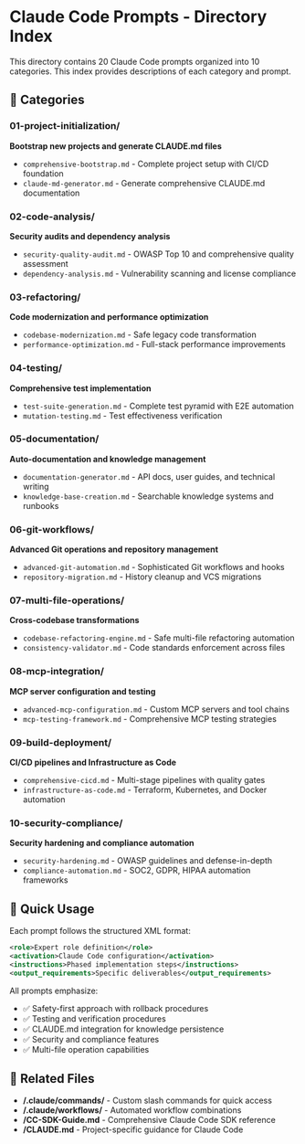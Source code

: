 # Claude Code Prompts - Directory Index

This directory contains 20 Claude Code prompts organized into 10 categories. This index provides descriptions of each category and prompt.

## 📁 Categories

### 01-project-initialization/

**Bootstrap new projects and generate CLAUDE.md files**

- `comprehensive-bootstrap.md` - Complete project setup with CI/CD foundation
- `claude-md-generator.md` - Generate comprehensive CLAUDE.md documentation

### 02-code-analysis/

**Security audits and dependency analysis**

- `security-quality-audit.md` - OWASP Top 10 and comprehensive quality assessment
- `dependency-analysis.md` - Vulnerability scanning and license compliance

### 03-refactoring/

**Code modernization and performance optimization**

- `codebase-modernization.md` - Safe legacy code transformation
- `performance-optimization.md` - Full-stack performance improvements

### 04-testing/

**Comprehensive test implementation**

- `test-suite-generation.md` - Complete test pyramid with E2E automation
- `mutation-testing.md` - Test effectiveness verification

### 05-documentation/

**Auto-documentation and knowledge management**

- `documentation-generator.md` - API docs, user guides, and technical writing
- `knowledge-base-creation.md` - Searchable knowledge systems and runbooks

### 06-git-workflows/

**Advanced Git operations and repository management**

- `advanced-git-automation.md` - Sophisticated Git workflows and hooks
- `repository-migration.md` - History cleanup and VCS migrations

### 07-multi-file-operations/

**Cross-codebase transformations**

- `codebase-refactoring-engine.md` - Safe multi-file refactoring automation
- `consistency-validator.md` - Code standards enforcement across files

### 08-mcp-integration/

**MCP server configuration and testing**

- `advanced-mcp-configuration.md` - Custom MCP servers and tool chains
- `mcp-testing-framework.md` - Comprehensive MCP testing strategies

### 09-build-deployment/

**CI/CD pipelines and Infrastructure as Code**

- `comprehensive-cicd.md` - Multi-stage pipelines with quality gates
- `infrastructure-as-code.md` - Terraform, Kubernetes, and Docker automation

### 10-security-compliance/

**Security hardening and compliance automation**

- `security-hardening.md` - OWASP guidelines and defense-in-depth
- `compliance-automation.md` - SOC2, GDPR, HIPAA automation frameworks

## 🚀 Quick Usage

Each prompt follows the structured XML format:

```xml
<role>Expert role definition</role>
<activation>Claude Code configuration</activation>
<instructions>Phased implementation steps</instructions>
<output_requirements>Specific deliverables</output_requirements>
```

All prompts emphasize:

- ✅ Safety-first approach with rollback procedures
- ✅ Testing and verification procedures
- ✅ CLAUDE.md integration for knowledge persistence
- ✅ Security and compliance features
- ✅ Multi-file operation capabilities

## 🔗 Related Files

- **/.claude/commands/** - Custom slash commands for quick access
- **/.claude/workflows/** - Automated workflow combinations
- **/CC-SDK-Guide.md** - Comprehensive Claude Code SDK reference
- **/CLAUDE.md** - Project-specific guidance for Claude Code
